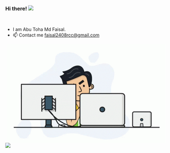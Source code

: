 ### Hi there! <img src="https://media.giphy.com/media/hvRJCLFzcasrR4ia7z/giphy.gif" width="25px">

<br />

- I am Abu Toha Md Faisal.
- 📫 Contact me faisal2408rcc@gmail.com

<img align="right" alt="GIF" src="https://github.com/atmfaisal/atmfaisal/blob/main/programmer.gif" width="498" height="312" />

<br />

![](https://visitor-badge.glitch.me/badge?page_id=atmfaisal.atmfaisal)
